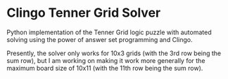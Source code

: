 # Clingo Tenner Grid Solver
Python implementation of the Tenner Grid logic puzzle with automated solving using the power of answer set programming and Clingo.

Presently, the solver only works for 10x3 grids (with the 3rd row being the sum row), but I am working on making it work more generally for the maximum board size of 10x11 (with the 11th row being the sum row).
